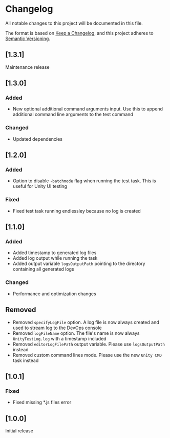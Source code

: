 # Changelog

All notable changes to this project will be documented in this file.

The format is based on [Keep a Changelog](https://keepachangelog.com/en/1.0.0/),
and this project adheres to [Semantic Versioning](https://semver.org/spec/v2.0.0.html).

## [1.3.1]

Maintenance release

## [1.3.0]

### Added

- New optional additional command arguments input. Use this to append additional command line arguments to the test command

### Changed

- Updated dependencies

## [1.2.0]

### Added

- Option to disable `-batchmode` flag when running the test task. This is useful for Unity UI testing

### Fixed

- Fixed test task running endlessley because no log is created

## [1.1.0]

### Added

- Added timestamp to generated log files
- Added log output while running the task
- Added output variable `logsOutputPath` pointing to the directory containing all generated logs

### Changed

- Performance and optimization changes

## Removed

- Removed `specifyLogFile` option. A log file is now always created and used to stream log to the DevOps console
- Removed `logFileName` option. The file's name is now always `UnityTestLog.log` with a timestamp included
- Removed `editorLogFilePath` output variable. Please use `logsOutputPath` instead
- Removed custom command lines mode. Please use the new `Unity CMD` task instead

## [1.0.1]

### Fixed

- Fixed missing *.js files error

## [1.0.0]

Initial release